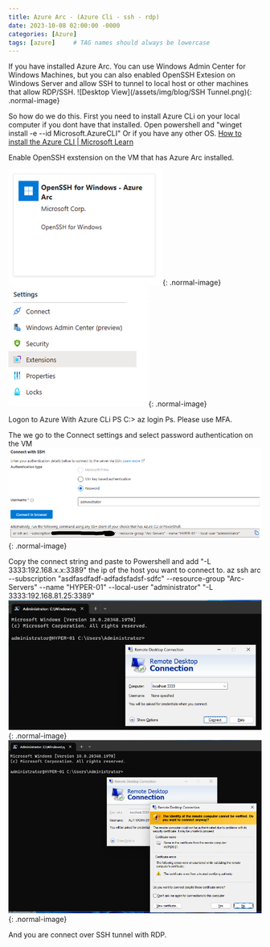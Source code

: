 ```yaml
---
title: Azure Arc - (Azure Cli - ssh - rdp)
date: 2023-10-08 02:00:00 -0000
categories: [Azure]
tags: [azure]     # TAG names should always be lowercase
---
```

If you have installed Azure Arc.
You can use Windows Admin Center for Windows Machines, but you can also enabled OpenSSH Extesion on Windows Server and allow SSH to tunnel to local host or other machines that allow RDP/SSH.
![Desktop View](/assets/img/blog/SSH Tunnel.png){: .normal-image}

So how do we do this.
First you need to install Azure CLi on your local computer if you dont have that installed.
Open powershell and "winget install -e --id Microsoft.AzureCLI"
Or if you have any other OS.
[How to install the Azure CLI | Microsoft Learn](https://learn.microsoft.com/en-us/cli/azure/install-azure-cli)

Enable OpenSSH exstension on the VM that has Azure Arc installed.

![Desktop View](/assets/img/blog/Enable-SSH.png){: .normal-image}
![Desktop View](/assets/img/blog/Settings-Extensions.png){: .normal-image}

Logon to Azure With Azure CLi
PS C:\> az login
Ps.
Please use MFA.

The we go to the Connect settings and select password authentication on the VM
![Desktop View](/assets/img/blog/Connect_string.png){: .normal-image}

Copy the connect string and paste to Powershell and add "-L 3333:192.168.x.x:3389" the ip of the host you want to connect to.
az ssh arc --subscription "asdfasdfadf-adfadsfadsf-sdfc" --resource-group "Arc-Servers" --name "HYPER-01" --local-user "administrator" "-L 3333:192.168.81.25:3389"
![Desktop View](/assets/img/blog/RDP_Session1.png){: .normal-image}
![Desktop View](/assets/img/blog/RDP_Session2.png){: .normal-image}

And you are connect over SSH tunnel with RDP.
